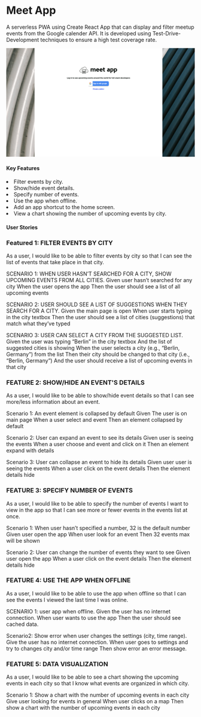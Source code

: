 <h1>Meet App</h1>
<p>A serverless PWA using Create React App that can display and filter meetup events from the Google calender API. It is developed using Test-Drive-Development techniques to ensure a high test coverage rate.</p>

![Gif](./public/readme.gif)

<h4>Key Features</h4>
<li>Filter events by city.</li>
<li>Show/hide event details.</li>
<li>Specify number of events.</li>
<li>Use the app when offline.</li>
<li>Add an app shortcut to the home screen.</li>
<li>View a chart showing the number of upcoming events by city.</li>
<h4>User Stories</h4>
<h3>Featured 1: FILTER EVENTS BY CITY</h3>
<p>As a user, I would like to be able to filter events by city so that I can see the list of events that take place in that city.</p>

SCENARIO 1: WHEN USER HASN’T SEARCHED FOR A CITY, SHOW UPCOMING EVENTS FROM ALL CITIES.
Given user hasn’t searched for any city
When the user opens the app
Then the user should see a list of all upcoming events

SCENARIO 2: USER SHOULD SEE A LIST OF SUGGESTIONS WHEN THEY SEARCH FOR A CITY.
Given the main page is open
When user starts typing in the city textbox
Then the user should see a list of cities (suggestions) that match what they’ve typed

SCENARIO 3: USER CAN SELECT A CITY FROM THE SUGGESTED LIST.
Given the user was typing “Berlin” in the city textbox And the list of suggested cities is showing
When the user selects a city (e.g., “Berlin, Germany”) from the list
Then their city should be changed to that city (i.e., “Berlin, Germany”) And the user should receive a list of upcoming events in that city

<h3>FEATURE 2: SHOW/HIDE AN EVENT'S DETAILS</h3>
<p>As a user, I would like to be able to show/hide event details so that I can see more/less information about an event.</p>

Scenario 1: An event element is collapsed by default
Given The user is on main page
When a user select and event
Then an element collapsed by default

Scenario 2: User can expand an event to see its details
Given user is seeing the events
When a user choose and event and click on it
Then an element expand with details

Scenario 3: User can collapse an event to hide its details 
Given user user is seeing the events
When a user click on the event details
Then the element details hide


<h3>FEATURE 3: SPECIFY NUMBER OF EVENTS</h3>
<p>As a user, I would like to be able to specify the number of events I want to view in the app so that I can see more or fewer events in the events list at once.</p>

Scenario 1: When user hasn’t specified a number, 32 is the default number
Given user open the app
When user look for an event
Then 32 events max will be shown

Scenario 2: User can change the number of events they want to see
Given user open the app
When a user click on the event details
Then the element details hide


<h3>FEATURE 4: USE THE APP WHEN OFFLINE</h3>
<p>As a user, I would like to be able to use the app when offline so that I can see the events I viewed the last time I was online.</p>

SCENARIO 1: user app when offline.
Given the user has no internet connection.
When  user wants to use the app
Then the user should see cached data.

Scenario2: Show error when user changes the settings (city, time range).
Give the user has no internet connection.
When user goes to settings and try to changes city and/or time range
Then show error an error message.

<h3>FEATURE 5: DATA VISUALIZATION</h3>
<p>As a user, I would like to be able to see a chart showing the upcoming events in each city so that I know what events are organized in which city.</p>

Scenario 1: Show a chart with the number of upcoming events in each city
Give user looking for events in general
When user clicks on a map
Then show a chart with the number of upcoming events in each city


